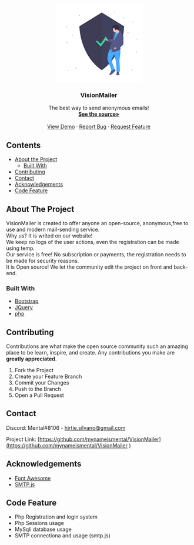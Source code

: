 
<!-- PROJECT LOGO -->
<br />
<p align="center">
  <a href="https://github.com/othneildrew/Best-README-Template">
    <img src="/src/img/Security.png" alt="Logo">
  </a>

  <h3 align="center">VisionMailer</h3>

  <p align="center">
    The best way to send anonymous emails!
    <br />
    <a href="https://github.com/mynameismental/VisionMailer.github.io/blob/master/index.php"><strong>See the source»</strong></a>
    <br />
    <br />
    <a href="https://visionmailer.000webhostapp.com/">View Demo</a>
    ·
    <a href="https://github.com/mynameismental/VisionMailer/issues">Report Bug</a>
    ·
    <a href="https://github.com/mynameismental/VisionMailer/issues">Request Feature</a>
  </p>
</p>



<!-- TABLE OF CONTENTS -->
## Contents

* [About the Project](#about-the-project)
  * [Built With](#built-with)
* [Contributing](#contributing)
* [Contact](#contact)
* [Acknowledgements](#acknowledgements)
* [Code Feature](#code-feature)



<!-- ABOUT THE PROJECT -->
## About The Project

VisionMailer is created to offer anyone an open-source, anonymous,free to use and modern mail-sending service.  
Why us? It is writed on our website!  
We keep no logs of the user actions, even the registration can be made using temp.  
Our service is free! No subscription or payments, the registration needs to be made for security reasons.  
It is Open source! We let the community edit the project on front and back-end.


### Built With

* [Bootstrap](https://getbootstrap.com)
* [JQuery](https://jquery.com)
* [php](https://www.php.net/)

<!-- CONTRIBUTING -->
## Contributing

Contributions are what make the open source community such an amazing place to be learn, inspire, and create. Any contributions you make are **greatly appreciated**.

1. Fork the Project
2. Create your Feature Branch 
3. Commit your Changes 
4. Push to the Branch
5. Open a Pull Request


<!-- CONTACT -->
## Contact

Discord: Mental#8106 - hirtie.silvano@gmail.com

Project Link: [https://github.com/mynameismental/VisionMailer](https://github.com/mynameismental/VisionMailer
)

<!-- ACKNOWLEDGEMENTS -->
## Acknowledgements
* [Font Awesome](https://fontawesome.com)
* [SMTP.js](https://SmtpJS.com)

## Code Feature
* Php Registration and login system
* Php Sessions usage
* MySqli database usage
* SMTP connectiona and usage (smtp.js)
